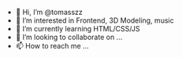 - 👋 Hi, I’m @tomasszz
- 👀 I’m interested in Frontend, 3D Modeling, music 
- 🌱 I’m currently learning HTML/CSS/JS
- 💞️ I’m looking to collaborate on ...
- 📫 How to reach me ...

<!---
tomasszz/tomasszz is a ✨ special ✨ repository because its `README.md` (this file) appears on your GitHub profile.
You can click the Preview link to take a look at your changes.
--->
